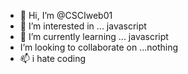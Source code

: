 - 👋 Hi, I’m @CSCIweb01
- 👀 I’m interested in ... javascript
- 🌱 I’m currently learning ... javascript
- I’m looking to collaborate on ...nothing
- 📫 i hate coding 
<!---
CSCIweb01/CSCIweb01 is a ✨ special ✨ repository because its `README.md` (this file) appears on your GitHub profile.
You can click the Preview link to take a look at your changes.
--->
